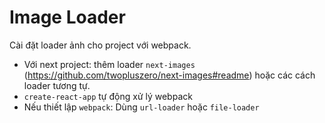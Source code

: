 # Image Loader

Cài đặt loader ảnh cho project với webpack.

- Với next project: thêm loader `next-images` (https://github.com/twopluszero/next-images#readme) hoặc các cách loader tương tự.
- `create-react-app` tự động xử lý webpack
- Nếu thiết lập `webpack`: Dùng `url-loader` hoặc `file-loader`
